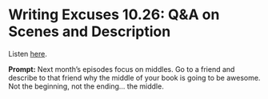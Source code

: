 # Writing Excuses 10.26: Q&A on Scenes and Description 

Listen [here](http://www.writingexcuses.com/2015/06/28/writing-excuses-10-26-qa-on-scenes-and-description/). 

**Prompt:** Next month’s episodes focus on middles. Go to a friend and describe to that friend why the middle of your book is going to be awesome. Not the beginning, not the ending… the middle.
